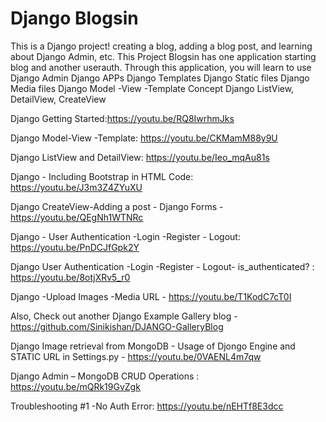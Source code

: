 # Django Blogsin
This is a Django project! creating a blog, adding a blog post, and learning about Django Admin, etc.
This Project Blogsin has one application starting blog and another userauth.
Through this application, you will learn to use
Django Admin
Django APPs
Django Templates
Django Static files
Django Media files
Django Model -View -Template Concept
Django ListView, DetailView, CreateView


Django Getting Started:https://youtu.be/RQ8IwrhmJks

Django Model-View -Template: https://youtu.be/CKMamM88y9U

Django ListView and DetailView: https://youtu.be/Ieo_mqAu81s

Django - Including Bootstrap in HTML Code: https://youtu.be/J3m3Z4ZYuXU

Django CreateView-Adding a post - Django Forms -https://youtu.be/QEgNh1WTNRc

Django - User Authentication -Login -Register - Logout: https://youtu.be/PnDCJfGpk2Y

Django User Authentication -Login -Register - Logout- is_authenticated? : https://youtu.be/8otjXRv5_r0

Django -Upload Images -Media URL -  https://youtu.be/T1KodC7cT0I

Also, Check out another Django Example Gallery blog -https://github.com/Sinikishan/DJANGO-GalleryBlog

Django Image retrieval from MongoDB - Usage of Djongo Engine and STATIC URL in Settings.py - https://youtu.be/0VAENL4m7qw

Django Admin – MongoDB CRUD Operations  : https://youtu.be/mQRk19GvZgk

Troubleshooting #1 -No Auth Error: https://youtu.be/nEHTf8E3dcc


